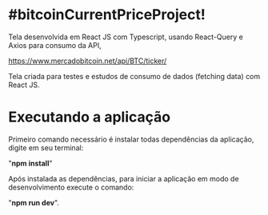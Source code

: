 ﻿
# #bitcoinCurrentPriceProject!  
  
Tela desenvolvida em React JS com Typescript, usando React-Query e Axios para consumo da API,

https://www.mercadobitcoin.net/api/BTC/ticker/

Tela criada para testes e estudos de consumo de dados (fetching data) com React JS. 
  
  
# Executando a aplicação  
  
Primeiro comando necessário é instalar todas dependências da aplicação, digite em seu terminal:  
  

"**npm install**"  

  
Após instalada as dependências, para iniciar a aplicação em modo de desenvolvimento execute o comando:
  
"**npm run dev**".
